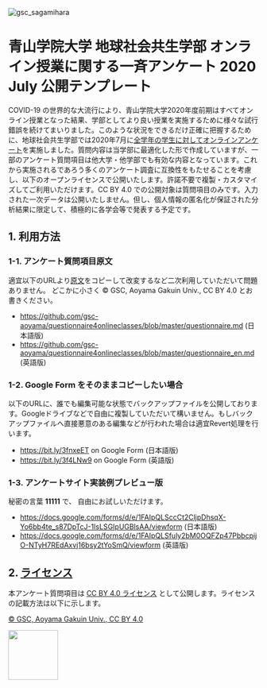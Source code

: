 ![gsc_sagamihara](https://user-images.githubusercontent.com/416977/87242138-fa19f400-c464-11ea-994e-9e755ba39db9.jpg)

# 青山学院大学 地球社会共生学部 オンライン授業に関する一斉アンケート 2020 July 公開テンプレート

COVID-19 の世界的な大流行により、青山学院大学2020年度前期はすべてオンライン授業となった結果、学部としてより良い授業を実施するために様々な試行錯誤を続けてまいりました。このような状況をできるだけ正確に把握するために、地球社会共生学部では2020年7月に[全学年の学生に対してオンラインアンケート](https://sites.google.com/gs.gsc.aoyama.ac.jp/gscgsuiteportal/questionnaire)を実施しました。質問内容は当学部に最適化した形で作成していますが、一部のアンケート質問項目は他大学・他学部でも有効な内容となっています。これから実施されるであろう多くのアンケート調査に互換性をもたせることを考慮し、以下のオープンライセンスで公開いたします。許諾不要で複製・カスタマイズしてご利用いただけます。CC BY 4.0 での公開対象は質問項目のみです。入力された一次データは公開いたしません。但し、個人情報の匿名化が保証された分析結果に限定して、積極的に各学会等で発表する予定です。


## 1. 利用方法

### 1-1. アンケート質問項目原文
適宜以下のURLより[原文](https://github.com/gsc-aoyama/questionnaire4onlineclasses/blob/master/questionnaire.md)をコピーして改変するなど二次利用していただいて問題ありません。 どこかに小さく © GSC, Aoyama Gakuin Univ., CC BY 4.0 とお書きください。
* https://github.com/gsc-aoyama/questionnaire4onlineclasses/blob/master/questionnaire.md (日本語版)
* https://github.com/gsc-aoyama/questionnaire4onlineclasses/blob/master/questionnaire_en.md (英語版)

### 1-2. Google Form をそのままコピーしたい場合
以下のURLに、誰でも編集可能な状態でバックアップファイルを公開しております。Googleドライブなどで自由に複製していただいて構いません。もしバックアップファイルへ直接悪意のある編集などが行われた場合は適宜Revert処理を行います。
* https://bit.ly/3fnxeET on Google Form (日本語版)
* https://bit.ly/3f4LNw9 on Google Form (英語版)

### 1-3. アンケートサイト実装例プレビュー版
秘密の言葉 **11111** で、 自由にお試しいただけます。
* https://docs.google.com/forms/d/e/1FAIpQLSccCt2CljpDhsqX-Yo6bb4te_s87DpTcJ-1IsLSGIpUGBlsAA/viewform (日本語版)
* https://docs.google.com/forms/d/e/1FAIpQLSfuly2bM0OQFZp47PbbcpijO-NTyH7REdAxvj16bsy2tYoSmQ/viewform (英語版)


## 2. [ライセンス](https://github.com/gsc-aoyama/questionnaire4onlineclasses/blob/master/LICENSE.md)
本アンケート質問項目は [CC BY 4.0 ライセンス](https://creativecommons.org/licenses/by/4.0/deed.ja) として公開します。ライセンスの記載方法は以下に示します。

[© GSC, Aoyama Gakuin Univ., CC BY 4.0](https://github.com/gsc-aoyama/questionnaire4onlineclasses/blob/master/LICENSE.md)


<img src="https://user-images.githubusercontent.com/416977/87241280-71975580-c45c-11ea-9f25-b86086d82cb9.png" width="100">



